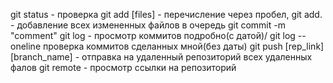 git status - проверка
git add [files] - перечисление через пробел, 
git add. - добавление всех измененных файлов в очередь 
git commit -m "comment"
git log - просмотр коммитов подробно(с датой)/ git log --oneline проверка коммитов сделанных мной(без даты)
git push [rep_link] [branch_name] - отправка на удаленный репозиторий всех удаленных фалов
git remote - просмотр ссылки на репозиторий
 